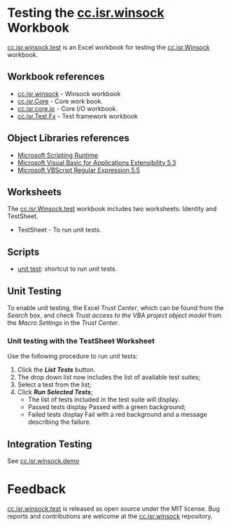 # Testing the [cc.isr.winsock] Workbook

[cc.isr.winsock.test] is an Excel workbook for testing the [cc.isr.Winsock] workbook.

## Workbook references

* [cc.isr.winsock] - Winsock workbook
* [cc.isr.Core] - Core work book.
* [cc.isr.core.io] - Core I/O workbook.
* [cc.isr.Test.Fx] - Test framework workbook

## Object Libraries references

* [Microsoft Scripting Runtime]
* [Microsoft Visual Basic for Applications Extensibility 5.3]
* [Microsoft VBScript Regular Expression 5.5]

## Worksheets

The [cc.isr.Winsock.test] workbook includes two worksheets: Identity and TestSheet.

* TestSheet - To run unit tests.

## Scripts

* [unit test]: shortcut to run unit tests.

## Unit Testing

To enable unit testing, the Excel _Trust Center_, which can be found from the _Search_ box, and check _Trust access to the VBA project object model_ from the _Macro Settings_ in the _Trust Center_.  

### Unit testing with the TestSheet Worksheet

Use the following procedure to run unit tests:
1) Click the ___List Tests___ button.
2) The drop down list now includes the list of available test suites;
3) Select a test from the list;
4) Click ___Run Selected Tests___;
   * The list of tests included in the test suite will display.
   * Passed tests display Passed with a green background;
   * Failed tests display Fail with a red background and a message describing the failure.

## Integration Testing

See [cc.isr.winsock.demo]

# Feedback

[cc.isr.winsock.test] is released as open source under the MIT license.
Bug reports and contributions are welcome at the [cc.isr.winsock] repository.

[cc.isr.winsock]: https://github.com/ATECoder/vba.winsock/src/
[cc.isr.winsock.test]: https://github.com/ATECoder/vba.winsock/src/test
[cc.isr.winsock.demo]: https://github.com/ATECoder/vba.winsock/src/demo

[cc.isr.Core]: https://github.com/ATECoder/vba.core
[cc.isr.core.io]: https://github.com/ATECoder/vba.core/src/io
[cc.isr.test.fx]: https://github.com/ATECoder/vba.core/src/testfx

[unit test]: ./cc.isr.winsock.test.unit.test.lnk

[ISR]: https://www.integratedscientificresources.com

[Microsoft Scripting Runtime]: c:\windows\system32\scrrun.dll
[Microsoft Visual Basic for Applications Extensibility 5.3]: <c:/program&#32;files/common&#32;files/microsoft&#32;shared/vba/vba7.1/vbeui.dll>
[Microsoft VBScript Regular Expression 5.5]: <c:/windows/system32/vbscript.dll/3>

